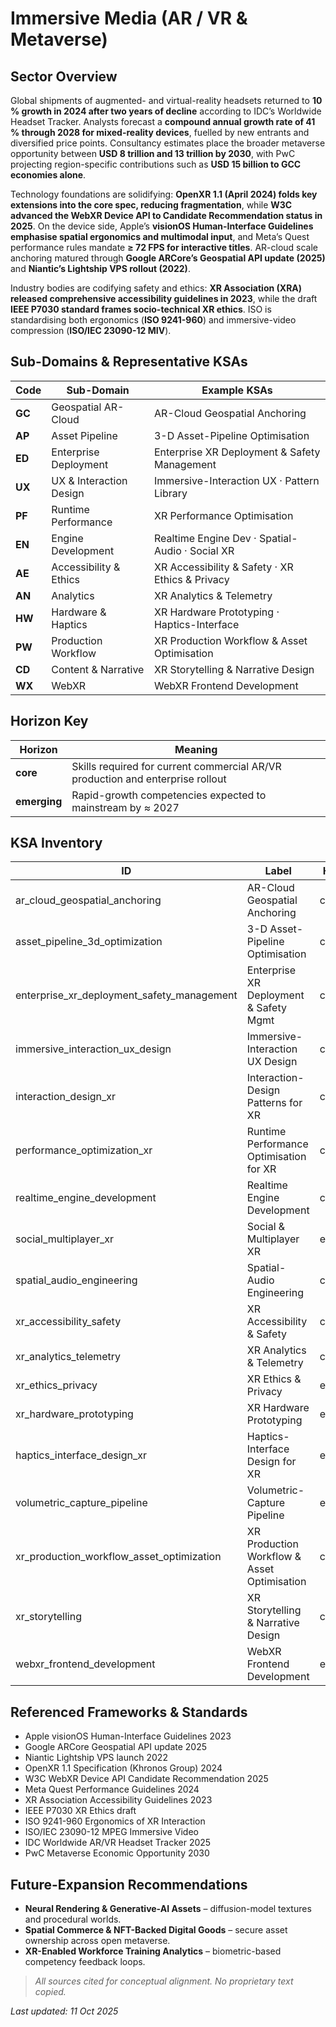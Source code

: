 # Immersive Media (AR / VR & Metaverse)

## Sector Overview  
Global shipments of augmented- and virtual-reality headsets returned to **10 % growth in 2024 after two years of decline** according to IDC’s Worldwide Headset Tracker.  Analysts forecast a **compound annual growth rate of 41 % through 2028 for mixed-reality devices**, fuelled by new entrants and diversified price points.  Consultancy estimates place the broader metaverse opportunity between **USD 8 trillion and 13 trillion by 2030**, with PwC projecting region-specific contributions such as **USD 15 billion to GCC economies alone**.  

Technology foundations are solidifying: **OpenXR 1.1 (April 2024) folds key extensions into the core spec, reducing fragmentation**, while **W3C advanced the WebXR Device API to Candidate Recommendation status in 2025**.  On the device side, Apple’s **visionOS Human-Interface Guidelines emphasise spatial ergonomics and multimodal input**, and Meta’s Quest performance rules mandate **≥ 72 FPS for interactive titles**.  AR-cloud scale anchoring matured through **Google ARCore’s Geospatial API update (2025)** and **Niantic’s Lightship VPS rollout (2022)**.  

Industry bodies are codifying safety and ethics: **XR Association (XRA) released comprehensive accessibility guidelines in 2023**, while the draft **IEEE P7030 standard frames socio-technical XR ethics**.  ISO is standardising both ergonomics (**ISO 9241-960**) and immersive-video compression (**ISO/IEC 23090-12 MIV**).

## Sub-Domains & Representative KSAs
| Code | Sub-Domain                 | Example KSAs                                    |
|------|---------------------------|-------------------------------------------------|
| **GC** | Geospatial AR-Cloud       | AR-Cloud Geospatial Anchoring                   |
| **AP** | Asset Pipeline            | 3-D Asset-Pipeline Optimisation                 |
| **ED** | Enterprise Deployment     | Enterprise XR Deployment & Safety Management    |
| **UX** | UX & Interaction Design   | Immersive-Interaction UX · Pattern Library      |
| **PF** | Runtime Performance       | XR Performance Optimisation                     |
| **EN** | Engine Development        | Realtime Engine Dev · Spatial-Audio · Social XR |
| **AE** | Accessibility & Ethics    | XR Accessibility & Safety · XR Ethics & Privacy |
| **AN** | Analytics                 | XR Analytics & Telemetry                        |
| **HW** | Hardware & Haptics        | XR Hardware Prototyping · Haptics-Interface     |
| **PW** | Production Workflow       | XR Production Workflow & Asset Optimisation     |
| **CD** | Content & Narrative       | XR Storytelling & Narrative Design              |
| **WX** | WebXR                     | WebXR Frontend Development                      |

## Horizon Key
| Horizon        | Meaning                                                                       |
|----------------|-------------------------------------------------------------------------------|
| **core**  | Skills required for current commercial AR/VR production and enterprise rollout|
| **emerging**   | Rapid-growth competencies expected to mainstream by ≈ 2027                    |

## KSA Inventory
| ID | Label | Horizon |
|----|-------|---------|
| ar_cloud_geospatial_anchoring | AR-Cloud Geospatial Anchoring | core |
| asset_pipeline_3d_optimization | 3-D Asset-Pipeline Optimisation | core |
| enterprise_xr_deployment_safety_management | Enterprise XR Deployment & Safety Mgmt | core |
| immersive_interaction_ux_design | Immersive-Interaction UX Design | core |
| interaction_design_xr | Interaction-Design Patterns for XR | core |
| performance_optimization_xr | Runtime Performance Optimisation for XR | core |
| realtime_engine_development | Realtime Engine Development | core |
| social_multiplayer_xr | Social & Multiplayer XR | emerging |
| spatial_audio_engineering | Spatial-Audio Engineering | core |
| xr_accessibility_safety | XR Accessibility & Safety | core |
| xr_analytics_telemetry | XR Analytics & Telemetry | core |
| xr_ethics_privacy | XR Ethics & Privacy | emerging |
| xr_hardware_prototyping | XR Hardware Prototyping | emerging |
| haptics_interface_design_xr | Haptics-Interface Design for XR | emerging |
| volumetric_capture_pipeline | Volumetric-Capture Pipeline | emerging |
| xr_production_workflow_asset_optimization | XR Production Workflow & Asset Optimisation | core |
| xr_storytelling | XR Storytelling & Narrative Design | core |
| webxr_frontend_development | WebXR Frontend Development | emerging |

## Referenced Frameworks & Standards
* Apple visionOS Human-Interface Guidelines 2023
* Google ARCore Geospatial API update 2025
* Niantic Lightship VPS launch 2022
* OpenXR 1.1 Specification (Khronos Group) 2024
* W3C WebXR Device API Candidate Recommendation 2025
* Meta Quest Performance Guidelines 2024
* XR Association Accessibility Guidelines 2023
* IEEE P7030 XR Ethics draft
* ISO 9241-960 Ergonomics of XR Interaction
* ISO/IEC 23090-12 MPEG Immersive Video 
* IDC Worldwide AR/VR Headset Tracker 2025 
* PwC Metaverse Economic Opportunity 2030

## Future-Expansion Recommendations
* **Neural Rendering & Generative-AI Assets** – diffusion-model textures and procedural worlds.  
* **Spatial Commerce & NFT-Backed Digital Goods** – secure asset ownership across open metaverse.  
* **XR-Enabled Workforce Training Analytics** – biometric-based competency feedback loops.

> *All sources cited for conceptual alignment. No proprietary text copied.*

_Last updated: 11 Oct 2025_

